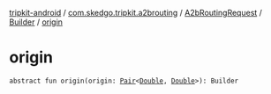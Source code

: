 [tripkit-android](../../../index.md) / [com.skedgo.tripkit.a2brouting](../../index.md) / [A2bRoutingRequest](../index.md) / [Builder](index.md) / [origin](./origin.md)

# origin

`abstract fun origin(origin: `[`Pair`](https://kotlinlang.org/api/latest/jvm/stdlib/kotlin/-pair/index.html)`<`[`Double`](https://kotlinlang.org/api/latest/jvm/stdlib/kotlin/-double/index.html)`, `[`Double`](https://kotlinlang.org/api/latest/jvm/stdlib/kotlin/-double/index.html)`>): Builder`